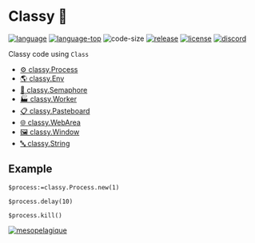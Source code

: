 ﻿# Classy 🎩

[![language][code-shield]][code-url] [![language-top][code-top]][code-url] ![code-size][code-size] [![release][release-shield]][release-url] [![license][license-shield]][license-url] [![discord][discord-shield]][discord-url]

Classy code using `Class`

- [⚙️ classy.Process](Documentation/Classes/Process.md)
- [🌎 classy.Env](Documentation/Classes/Env.md)
- [🚦 classy.Semaphore](Documentation/Classes/Semaphore.md)
- [🏭 classy.Worker](Documentation/Classes/Worker.md)
- [📋 classy.Pasteboard](Documentation/Classes/Pasteboard.md)
- [🌐 classy.WebArea](Documentation/Classes/WebArea.md)
- [🖼️ classy.Window](Documentation/Classes/Window.md)
- [🔤 classy.String](Documentation/Classes/String.md)

## Example

```4d
$process:=classy.Process.new(1)

$process.delay(10)

$process.kill()
```

[<img src="https://mesopelagique.github.io/quatred.png" alt="mesopelagique"/>](https://mesopelagique.github.io/)

<!-- MARKDOWN LINKS & IMAGES -->
<!-- https://www.markdownguide.org/basic-syntax/#reference-style-links -->
[code-shield]: https://img.shields.io/static/v1?label=language&message=4d&color=blue
[code-top]: https://img.shields.io/github/languages/top/mesopelagique/Classy.svg
[code-size]: https://img.shields.io/github/languages/code-size/mesopelagique/Classy.svg
[code-url]: https://developer.4d.com/
[release-shield]: https://img.shields.io/github/v/release/mesopelagique/Classy
[release-url]: https://github.com/mesopelagique/Classy/releases/latest
[license-shield]: https://img.shields.io/github/license/mesopelagique/Classy
[license-url]: LICENSE.md
[discord-shield]: https://img.shields.io/badge/chat-discord-7289DA?logo=discord&style=flat
[discord-url]: https://discord.gg/dVTqZHr

